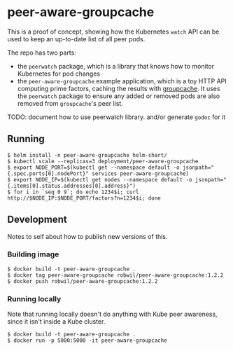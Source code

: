 # peer-aware-groupcache

This is a proof of concept, showing how the Kubernetes `watch` API can be used to keep an up-to-date list of all peer pods.

The repo has two parts:
* the `peerwatch` package, which is a library that knows how to monitor Kubernetes for pod changes
* the `peer-aware-groupcache` example application, which is a toy HTTP API computing prime factors, caching the results
with [groupcache](https://github.com/golang/groupcache). It uses the `peerwatch` package to ensure any added or removed
pods are also removed from `groupcache`'s peer list.

TODO: document how to use peerwatch library. and/or generate `godoc` for it

## Running

```
$ helm install -n peer-aware-groupcache helm-chart/
$ kubectl scale --replicas=3 deployment/peer-aware-groupcache
$ export NODE_PORT=$(kubectl get --namespace default -o jsonpath="{.spec.ports[0].nodePort}" services peer-aware-groupcache)
$ export NODE_IP=$(kubectl get nodes --namespace default -o jsonpath="{.items[0].status.addresses[0].address}")
$ for i in `seq 0 9`; do echo 1234$i; curl http://$NODE_IP:$NODE_PORT/factors?n=1234$i; done
```

## Development

Notes to self about how to publish new versions of this.

### Building image

```
$ docker build -t peer-aware-groupcache .
$ docker tag peer-aware-groupcache robwil/peer-aware-groupcache:1.2.2
$ docker push robwil/peer-aware-groupcache:1.2.2
```

### Running locally

Note that running locally doesn't do anything with Kube peer awareness, since it isn't inside a Kube cluster.

```
$ docker build -t peer-aware-groupcache .
$ docker run -p 5000:5000 -it peer-aware-groupcache
```



